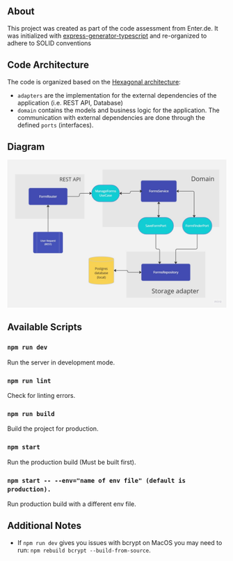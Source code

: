 ## About

This project was created as part of the code assessment from Enter.de.
It was initialized with [express-generator-typescript](https://github.com/seanpmaxwell/express-generator-typescript) and re-organized to adhere to SOLID conventions

## Code Architecture

The code is organized based on the [Hexagonal architecture](https://en.wikipedia.org/wiki/Hexagonal_architecture_(software)):

- `adapters` are the implementation for the external dependencies of the application (i.e.  REST API, Database)
- `domain` contains the models and business logic for the application. The communication with external dependencies are done through the defined `ports` (interfaces).

## Diagram

![form hexagonal design.jpg](docs%2Fform%20hexagonal%20design.jpg)

## Available Scripts

### `npm run dev`

Run the server in development mode.

### `npm run lint`

Check for linting errors.

### `npm run build`

Build the project for production.

### `npm start`

Run the production build (Must be built first).

### `npm start -- --env="name of env file" (default is production).`

Run production build with a different env file.


## Additional Notes

- If `npm run dev` gives you issues with bcrypt on MacOS you may need to run: `npm rebuild bcrypt --build-from-source`. 
